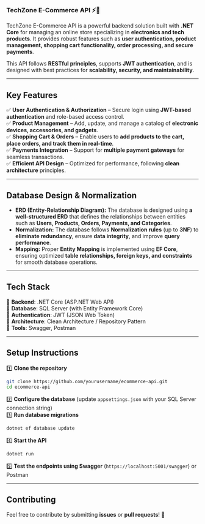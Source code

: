 ### **TechZone E-Commerce API ⚡🛒**  
TechZone E-Commerce API is a powerful backend solution built with **.NET Core** for managing an online store specializing in **electronics and tech products**. It provides robust features such as **user authentication, product management, shopping cart functionality, order processing, and secure payments**.  

This API follows **RESTful principles**, supports **JWT authentication**, and is designed with best practices for **scalability, security, and maintainability**.  

---

## **Key Features**  
✅ **User Authentication & Authorization** – Secure login using **JWT-based authentication** and role-based access control.  
✅ **Product Management** – Add, update, and manage a catalog of **electronic devices, accessories, and gadgets**.  
✅ **Shopping Cart & Orders** – Enable users to **add products to the cart, place orders, and track them in real-time**.  
✅ **Payments Integration** – Support for **multiple payment gateways** for seamless transactions.  
✅ **Efficient API Design** – Optimized for performance, following **clean architecture** principles.  

---

## **Database Design & Normalization**  
- **ERD (Entity-Relationship Diagram):** The database is designed using **a well-structured ERD** that defines the relationships between entities such as **Users, Products, Orders, Payments, and Categories**.  
- **Normalization:** The database follows **Normalization rules** (up to **3NF**) to **eliminate redundancy**, ensure **data integrity**, and improve **query performance**.  
- **Mapping:** Proper **Entity Mapping** is implemented using **EF Core**, ensuring optimized **table relationships, foreign keys, and constraints** for smooth database operations.

---

## **Tech Stack**  
🔹 **Backend**: .NET Core (ASP.NET Web API)  
🔹 **Database**: SQL Server (with Entity Framework Core)  
🔹 **Authentication**: JWT (JSON Web Token)  
🔹 **Architecture**: Clean Architecture / Repository Pattern  
🔹 **Tools**: Swagger, Postman  

---

## **Setup Instructions**  
1️⃣ **Clone the repository**  
```bash
git clone https://github.com/yourusername/ecommerce-api.git
cd ecommerce-api
```
2️⃣ **Configure the database** (update `appsettings.json` with your SQL Server connection string)  
3️⃣ **Run database migrations**  
```bash
dotnet ef database update
```
4️⃣ **Start the API**  
```bash
dotnet run
```
5️⃣ **Test the endpoints using Swagger** (`https://localhost:5001/swagger`) or Postman  

---

## **Contributing**  
Feel free to contribute by submitting **issues** or **pull requests**! 🎯  
